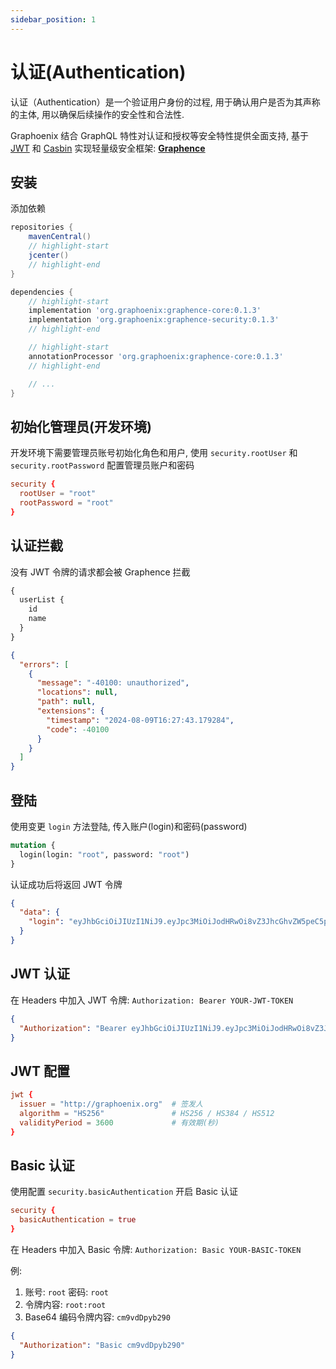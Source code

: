 ```yaml
---
sidebar_position: 1
---
```


# 认证(Authentication)

认证（Authentication）是一个验证用户身份的过程, 用于确认用户是否为其声称的主体, 用以确保后续操作的安全性和合法性.

Graphoenix 结合 GraphQL 特性对认证和授权等安全特性提供全面支持, 基于 [JWT](https://github.com/jakartaee/inject) 和 [Casbin](https://casbin.org/) 实现轻量级安全框架: [**Graphence**](https://github.com/doukai/graphence)

## 安装

添加依赖

```gradle
repositories {
    mavenCentral()
    // highlight-start
    jcenter()
    // highlight-end
}

dependencies {
    // highlight-start
    implementation 'org.graphoenix:graphence-core:0.1.3'
    implementation 'org.graphoenix:graphence-security:0.1.3'
    // highlight-end

    // highlight-start
    annotationProcessor 'org.graphoenix:graphence-core:0.1.3'
    // highlight-end

    // ...
}
```

## 初始化管理员(开发环境)

开发环境下需要管理员账号初始化角色和用户, 使用 `security.rootUser` 和 `security.rootPassword` 配置管理员账户和密码

```conf
security {
  rootUser = "root"
  rootPassword = "root"
}
```

## 认证拦截

没有 JWT 令牌的请求都会被 Graphence 拦截

```graphql
{
  userList {
    id
    name
  }
}
```

```json
{
  "errors": [
    {
      "message": "-40100: unauthorized",
      "locations": null,
      "path": null,
      "extensions": {
        "timestamp": "2024-08-09T16:27:43.179284",
        "code": -40100
      }
    }
  ]
}
```

## 登陆

使用变更 `login` 方法登陆, 传入账户(login)和密码(password)

```graphql
mutation {
  login(login: "root", password: "root")
}
```

认证成功后将返回 JWT 令牌

```json
{
  "data": {
    "login": "eyJhbGciOiJIUzI1NiJ9.eyJpc3MiOiJodHRwOi8vZ3JhcGhvZW5peC5pbyIsInN1YiI6IjEiLCJmdWxsX25hbWUiOiJyb290IiwiZ3JvdXBzIjpbXSwicm9sZXMiOlsiMSJdLCJwZXJtaXNzaW9uX3R5cGVzIjpbXSwiaXNfcm9vdCI6dHJ1ZSwiaWF0IjoxNzIzMTkyOTEwLCJleHAiOjE3MjMxOTY1MTB9.6GVW3owkqGoxw3F3SwAmQwEtzV__8ly4PAv03uAri90"
  }
}
```

## JWT 认证

在 Headers 中加入 JWT 令牌: `Authorization: Bearer YOUR-JWT-TOKEN`

```json
{
  "Authorization": "Bearer eyJhbGciOiJIUzI1NiJ9.eyJpc3MiOiJodHRwOi8vZ3JhcGhvZW5peC5pbyIsInN1YiI6IjEiLCJmdWxsX25hbWUiOiJyb290IiwiZmFtaWx5X25hbWUiOiIyIiwiZ3JvdXBzIjpbXSwicm9sZXMiOlsiMSIsIjIiXSwicGVybWlzc2lvbl90eXBlcyI6W10sImlzX3Jvb3QiOnRydWUsImlhdCI6MTcyMzIxMjA3NiwiZXhwIjoxNzIzMjE1Njc2fQ.P-Z9rt3NEpKDaPG_QG_n3Nah2sKedAEy35b2k62GW58"
}
```

## JWT 配置

```conf
jwt {
  issuer = "http://graphoenix.org"  # 签发人
  algorithm = "HS256"               # HS256 / HS384 / HS512
  validityPeriod = 3600             # 有效期(秒)
}
```

## Basic 认证

使用配置 `security.basicAuthentication` 开启 Basic 认证

```conf
security {
  basicAuthentication = true
}
```

在 Headers 中加入 Basic 令牌: `Authorization: Basic YOUR-BASIC-TOKEN`

例:

1. 账号: `root` 密码: `root`
2. 令牌内容: `root:root`
3. Base64 编码令牌内容: `cm9vdDpyb290`

```json
{
  "Authorization": "Basic cm9vdDpyb290"
}
```
